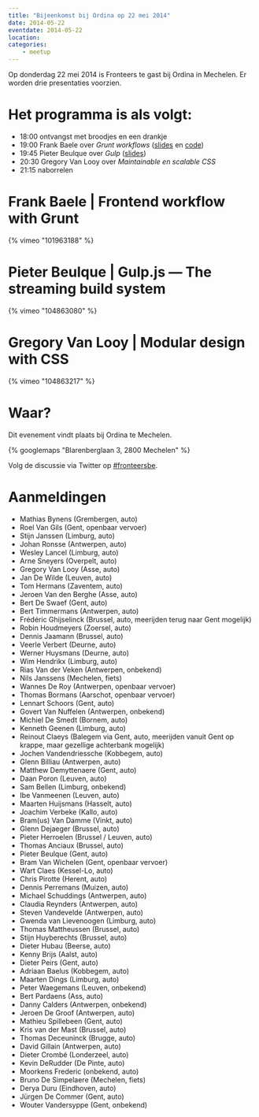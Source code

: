 ```yaml
---
title: "Bijeenkomst bij Ordina op 22 mei 2014"
date: 2014-05-22
eventdate: 2014-05-22
location: 
categories: 
    - meetup
---
```

Op donderdag 22 mei 2014 is Fronteers te gast bij Ordina in Mechelen. Er worden drie presentaties voorzien.

# Het programma is als volgt:

* 18:00 ontvangst met broodjes en een drankje
* 19:00 Frank Baele over _Grunt workflows_ ([slides](https://docs.google.com/presentation/d/1TF46vwhM51yTDhFPX2UIUOjjOCwwgaKvSP66v-hQqj4/pub?start=false&loop=false&delayms=3000 ) en [code](https://github.com/frankbaele/grunt-demo))
* 19:45 Pieter Beulque over _Gulp_ ([slides](https://speakerdeck.com/pieterbeulque/gulp-fronteers))
* 20:30 Gregory Van Looy over _Maintainable en scalable CSS_
* 21:15 naborrelen

# Frank Baele | Frontend workflow with Grunt

{% vimeo "101963188" %}

# Pieter Beulque | Gulp.js — The streaming build system

{% vimeo "104863080" %}

# Gregory Van Looy | Modular design with CSS

{% vimeo "104863217" %}

# Waar?

Dit evenement vindt plaats bij Ordina te Mechelen.

{% googlemaps "Blarenberglaan 3, 2800 Mechelen" %}





Volg de discussie via Twitter op [#fronteersbe](https://twitter.com/search?q=%23fronteersbe).

# Aanmeldingen



* Mathias Bynens (Grembergen, auto)
* Roel Van Gils (Gent, openbaar vervoer)
* Stijn Janssen (Limburg, auto)
* Johan Ronsse (Antwerpen, auto)
* Wesley Lancel (Limburg, auto)
* Arne Sneyers (Overpelt, auto)
* Gregory Van Looy (Asse, auto)
* Jan De Wilde (Leuven, auto)
* Tom Hermans (Zaventem, auto)
* Jeroen Van den Berghe (Asse, auto)
* Bert De Swaef (Gent, auto)
* Bert Timmermans (Antwerpen, auto)
* Frédéric Ghijselinck (Brussel, auto, meerijden terug naar Gent mogelijk)
* Robin Houdmeyers (Zoersel, auto)
* Dennis Jaamann (Brussel, auto)
* Veerle Verbert (Deurne, auto)
* Werner Huysmans (Deurne, auto)
* Wim Hendrikx (Limburg, auto)
* Rias Van der Veken (Antwerpen, onbekend)
* Nils Janssens (Mechelen, fiets)
* Wannes De Roy (Antwerpen, openbaar vervoer)
* Thomas Bormans (Aarschot, openbaar vervoer)
* Lennart Schoors (Gent, auto)
* Govert Van Nuffelen (Antwerpen, onbekend)
* Michiel De Smedt (Bornem, auto)
* Kenneth Geenen (Limburg, auto)
* Reinout Claeys (Balegem via Gent, auto, meerijden vanuit Gent op krappe, maar gezellige achterbank mogelijk)
* Jochen Vandendriessche (Kobbegem, auto)
* Glenn Billiau (Antwerpen, auto)
* Matthew Demyttenaere (Gent, auto)
* Daan Poron (Leuven, auto)
* Sam Bellen (Limburg, onbekend)
* Ibe Vanmeenen (Leuven, auto)
* Maarten Huijsmans (Hasselt, auto)
* Joachim Verbeke (Kallo, auto)
* Bram(us) Van Damme (Vinkt, auto)
* Glenn Dejaeger (Brussel, auto)
* Pieter Herroelen (Brussel / Leuven, auto)
* Thomas Anciaux (Brussel, auto)
* Pieter Beulque (Gent, auto)
* Bram Van Wichelen (Gent, openbaar vervoer)
* Wart Claes (Kessel-Lo, auto)
* Chris Pirotte (Herent, auto)
* Dennis Perremans (Muizen, auto)
* Michael Schuddings (Antwerpen, auto)
* Claudia Reynders (Antwerpen, auto)
* Steven Vandevelde (Antwerpen, auto)
* Gwenda van Lievenoogen (Limburg, auto)
* Thomas Mattheussen (Brussel, auto)
* Stijn Huyberechts (Brussel, auto)
* Dieter Hubau (Beerse, auto)
* Kenny Brijs (Aalst, auto)
* Dieter Peirs (Gent, auto)
* Adriaan Baelus (Kobbegem, auto)
* Maarten Dings (Limburg, auto)
* Peter Waegemans (Leuven, onbekend)
* Bert Pardaens (Ass, auto)
* Danny Calders (Antwerpen, onbekend)
* Jeroen De Groof (Antwerpen, auto)
* Mathieu Spillebeen (Gent, auto)
* Kris van der Mast (Brussel, auto)
* Thomas Deceuninck (Brugge, auto)
* David Gillain (Antwerpen, auto)
* Dieter Crombé (Londerzeel, auto)
* Kevin DeRudder (De Pinte, auto)
* Moorkens Frederic (onbekend, auto) 
* Bruno De Simpelaere (Mechelen, fiets)
* Derya Duru (Eindhoven, auto)
* Jürgen De Commer (Gent, auto)
* Wouter Vandersyppe (Gent, onbekend)





